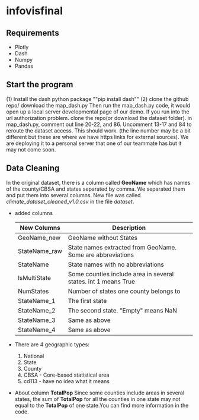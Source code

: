 # infovisfinal

## Requirements
  - Plotly
  - Dash
  - Numpy
  - Pandas

## Start the program
(1) Install the dash python package 
""pip install dash""
(2) clone the github repo/ download the map_dash.py 
Then run the map_dash.py code, it would open up a local server developmental page of our demo. 
If you run into the url authorization problem. clone the repo(or download the dataset folder). in map_dash.py, comment out line 20-22, and 86. Uncomment 13-17 and 84 to reroute the dataset access. This should work. (the line number may be a bit different but these are where we have https links for external sources). 
We are deploying it to a personal server that one of our teammate has but it may not come soon. 

## Data Cleaning
In the original dataset, there is a column called __GeoName__ which has names of the county/CBSA and states separated by comma. We separated them and put them into several columns.
New file was called _climate_dataset_cleaned_v1.0.csv_ in the file _dataset_.
* added columns

    | New Columns | Description |
    | --- | ---- |
    | GeoName_new | GeoName without States |
    | StateName_raw | State names extracted from GeoName. Some are abbreviations |
    | StateName | State names with no abbreviations |
    | IsMultiState | Some counties include area in several states. int 1 means True |
    | NumStates | Number of states one county belongs to |
    | StateName_1 | The first state |
    | StateName_2 | The second state. "Empty" means NaN |
    | StateName_3 | Same as above |
    | StateName_4 | Same as above | 
* There are 4 geographic types:
  1. National
  2. State
  3. County
  4. CBSA - Core-based statistical area
  5. cd113 - have no idea what it means
* About column  __TotalPop__
  Since some counties include areas in several states, the sum of __TotalPop__ for all the counties in one state may not equal to the __TotalPop__ of one state.You can find more information in the code.
